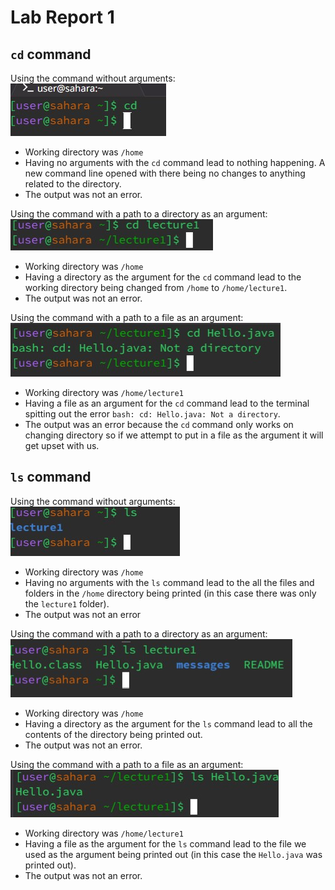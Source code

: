 # Lab Report 1

## `cd` command

Using the command without arguments:
![Image](lab1-1.jpeg)
* Working directory was `/home`
* Having no arguments with the `cd` command lead to nothing happening. A new command line opened with there being no changes to anything related to the directory.
* The output was not an error.


Using the command with a path to a directory as an argument: 
![Image](lab1-2.jpg)
* Working directory was `/home`
* Having a directory as the argument for the `cd` command lead to the working directory being changed from `/home` to `/home/lecture1`.
* The output was not an error.


Using the command with a path to a file as an argument:
![image](lab1-3.jpg)
* Working directory was `/home/lecture1`
* Having a file as an argument for the `cd` command lead to the terminal spitting out the error `bash: cd: Hello.java: Not a directory`.
* The output was an error because the `cd` command only works on changing directory so if we attempt to put in a file as the argument it will get upset with us.

## `ls` command

Using the command without arguments:
![Image](lab1-4.jpg)
* Working directory was `/home`
* Having no arguments with the `ls` command lead to the all the files and folders in the `/home` directory being printed (in this case there was only the `lecture1` folder).
* The output was not an error


Using the command with a path to a directory as an argument:
![Image](lab1-5.jpg)
* Working directory was `/home`
* Having a directory as the argument for the `ls` command lead to all the contents of the directory being printed out.
* The output was not an error.

Using the command with a path to a file as an argument:
![Image](lab1-6.jpg)
* Working directory was `/home/lecture1`
* Having a file as the argument for the `ls` command lead to the file we used as the argument being printed out (in this case the `Hello.java` was printed out).
* The output was not an error.
